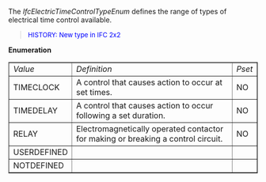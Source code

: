 ﻿The _IfcElectricTimeControlTypeEnum_ defines the range of types of electrical time control available.

> <font color="#0000FF" size="-1"> HISTORY: New type in IFC
		  2x2</font>
> 


**Enumeration**

<table border="1"> 
		<tr> 
		  <td><i>Value</i></td> 
		  <td><i>Definition</i></td> 
		  <td><i>Pset</i></td> 
		</tr> 
		<tr> 
		  <td>TIMECLOCK</td> 
		  <td>A control that causes action to occur at set times.</td> 
		  <td>NO</td> 
		</tr> 
		<tr> 
		  <td>TIMEDELAY</td> 
		  <td>A control that causes action to occur following a set
			 duration.</td> 
		  <td>NO</td> 
		</tr> 
		<tr> 
		  <td>RELAY</td> 
		  <td>Electromagnetically operated contactor for making or breaking a
			 control circuit.</td> 
		  <td>NO</td> 
		</tr> 
		<tr> 
		  <td>USERDEFINED</td> 
		  <td></td> 
		  <td></td> 
		</tr> 
		<tr> 
		  <td>NOTDEFINED</td> 
		  <td></td> 
		  <td></td> 
		</tr> 
	 </table>
